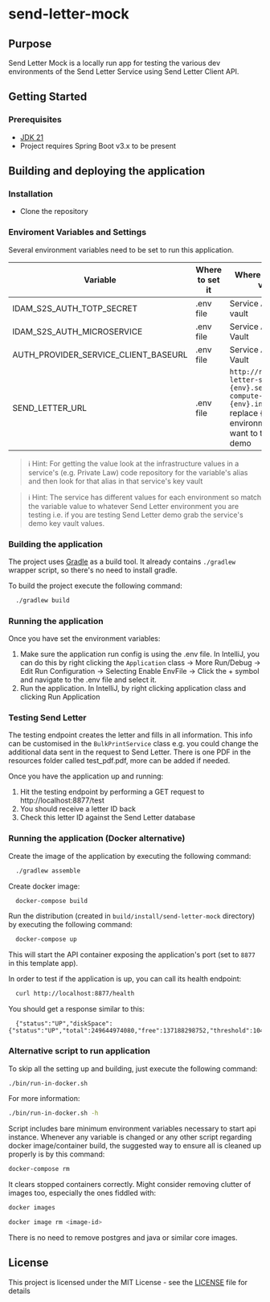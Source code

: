 # send-letter-mock

## Purpose

Send Letter Mock is a locally run app for testing the various dev environments of the Send Letter Service
using Send Letter Client API.

## Getting Started
### Prerequisites

- [JDK 21](https://www.oracle.com/java)
- Project requires Spring Boot v3.x to be present

## Building and deploying the application

### Installation
- Clone the repository

### Enviroment Variables and Settings
Several environment variables need to be set to run this application.

| Variable                             | Where to set it | Where do get the value                                                                                                               |
|--------------------------------------|-----------------|--------------------------------------------------------------------------------------------------------------------------------------|
| IDAM_S2S_AUTH_TOTP_SECRET            | .env file       | Service Azure Key vault                                                                                                              |
| IDAM_S2S_AUTH_MICROSERVICE           | .env file       | Service Azure Key Vault                                                                                                              |
| AUTH_PROVIDER_SERVICE_CLIENT_BASEURL | .env file       | Service Azure Key Vault                                                                                                              |
| SEND_LETTER_URL                      | .env file       | `http://rpe-send-letter-service-{env}.service.core-compute-{env}.internal` replace {env} with environment you want to test e.g. demo |

> ℹ️ Hint: For getting the value look at the infrastructure values in a service's (e.g. Private Law)
> code repository for the variable's alias and then look for that alias in that service's key vault

> ℹ️ Hint: The service has different values for each environment so match the variable value to
> whatever Send Letter environment you are testing i.e. if you are testing Send Letter demo grab the
> service's demo key vault values.

### Building the application

The project uses [Gradle](https://gradle.org) as a build tool. It already contains
`./gradlew` wrapper script, so there's no need to install gradle.

To build the project execute the following command:

```bash
  ./gradlew build
```

### Running the application

Once you have set the environment variables:

1. Make sure the application run config is using the .env file. In IntelliJ, you can do this by
right clicking the `Application` class -> More Run/Debug -> Edit Run Configuration -> Selecting Enable EnvFile
-> Click the + symbol and navigate to the .env file and select it.
2. Run the application. In IntelliJ, by right clicking application class and clicking Run Application

### Testing Send Letter

The testing endpoint creates the letter and fills in all information. This info can be customised in the `BulkPrintService`
class e.g. you could change the additional data sent in the request to Send Letter. There is one PDF in the resources folder called test_pdf.pdf, more can be added if needed.

Once you have the application up and running:

1. Hit the testing endpoint by performing a GET request to http://localhost:8877/test
2. You should receive a letter ID back
3. Check this letter ID against the Send Letter database

### Running the application (Docker alternative)

Create the image of the application by executing the following command:

```bash
  ./gradlew assemble
```

Create docker image:

```bash
  docker-compose build
```

Run the distribution (created in `build/install/send-letter-mock` directory)
by executing the following command:

```bash
  docker-compose up
```

This will start the API container exposing the application's port
(set to `8877` in this template app).

In order to test if the application is up, you can call its health endpoint:

```bash
  curl http://localhost:8877/health
```

You should get a response similar to this:

```
  {"status":"UP","diskSpace":{"status":"UP","total":249644974080,"free":137188298752,"threshold":10485760}}
```

### Alternative script to run application

To skip all the setting up and building, just execute the following command:

```bash
./bin/run-in-docker.sh
```

For more information:

```bash
./bin/run-in-docker.sh -h
```

Script includes bare minimum environment variables necessary to start api instance. Whenever any variable is changed or any other script regarding docker image/container build, the suggested way to ensure all is cleaned up properly is by this command:

```bash
docker-compose rm
```

It clears stopped containers correctly. Might consider removing clutter of images too, especially the ones fiddled with:

```bash
docker images

docker image rm <image-id>
```

There is no need to remove postgres and java or similar core images.

## License

This project is licensed under the MIT License - see the [LICENSE](LICENSE) file for details

